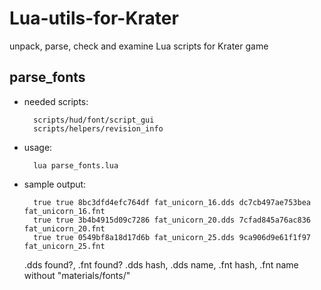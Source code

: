 Lua-utils-for-Krater
====================

unpack, parse, check and examine Lua scripts for Krater game

parse_fonts
-----------

* needed scripts:

        scripts/hud/font/script_gui
        scripts/helpers/revision_info
    
* usage:

        lua parse_fonts.lua

* sample output:

        true true 8bc3dfd4efc764df fat_unicorn_16.dds dc7cb497ae753bea fat_unicorn_16.fnt
        true true 3b4b4915d09c7286 fat_unicorn_20.dds 7cfad845a76ac836 fat_unicorn_20.fnt
        true true 0549bf8a18d17d6b fat_unicorn_25.dds 9ca906d9e61f1f97 fat_unicorn_25.fnt

  .dds found?, .fnt found? .dds hash, .dds name, .fnt hash, .fnt name without "materials/fonts/"
  
